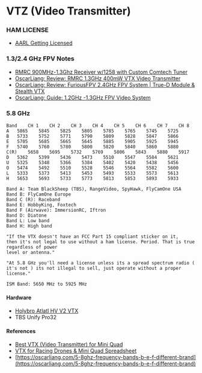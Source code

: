 
# VTZ (Video Transmitter)

### HAM LICENSE

- [AARL Getting Licensed](http://www.arrl.org/getting-licensed)

### 1.3/2.4 GHz FPV Notes

- [RMRC 900MHz-1.3Ghz Receiver w/1258 with Custom Comtech Tuner](https://www.readymaderc.com/products/details/rmrc-900mhz-1-3ghz-receiver-1258-with-rmrc-comtech-tuner?utm_source=oscarliang&utm_medium=blog)
- [OscarLiang: Review: RMRC 1.3GHz 400mW VTX Video Transmitter](https://oscarliang.com/rmrc-1-3ghz-400mw-vtx/)
- [OscarLiang: Review: FuriousFPV 2.4GHz FPV System | True-D Module & Stealth VTX](https://oscarliang.com/2-4ghz-fpv-furiousfpv-true-d/)
- [OscarLiang: Guide: 1.2GHz -1.3GHz FPV Video System](https://oscarliang.com/1-2ghz-fpv-guide/)

### 5.8 GHz

```
Band	CH 1	CH 2	CH 3	CH 4	CH 5	CH 6	CH 7	CH 8
A	5865	5845	5825	5805	5785	5765	5745	5725
B	5733	5752	5771	5790	5809	5828	5847	5866
E	5705	5685	5665	5645	5885	5905	5925	5945
F	5740	5760	5780	5800	5820	5840	5860	5880
C(R)	5658	5695	5732	5769	5806	5843	5880	5917
D	5362	5399	5436	5473	5510	5547	5584	5621
U	5325	5348	5366	5384	5402	5420	5438	5456
O	5474	5492	5510	5528	5546	5564	5582	5600
L	5333	5373	5413	5453	5493	5533	5573	5613
H	5653	5693	5733	5773	5813	5853	5893	5933

Band A: Team BlackSheep (TBS), RangeVideo, SpyHawk, FlyCamOne USA
Band B: FlyCamOne Europe
Band C (R): Raceband
Band E: HobbyKing, Foxtech
Band F (Airwave): ImmersionRC, Iftron
Band D: Diatone
Band L: Low band
Band H: High band
```

```
"If the VTX doesn't have an FCC Part 15 compliant sticker on it,
then it's not legal to use without a ham license. Period. That is true regardless of power
level or antenna." 

"At 5.8 GHz you'll need a license unless its a spread spectrum radio ( it's not ) its not illegal to sell, just operate without a proper license."

ISM Band: 5650 MHz to 5925 MHz
```
#### Hardware

- [Holybro Atlatl HV V2 VTX](https://amzn.to/2QDm4QE)
- TBS Unify Pro32

#### References

- [Best VTX (Video Transmitter) for Mini Quad](https://oscarliang.com/top-5-best-vtx-mini-quad/)
- [VTX for Racing Drones & Mini Quad Spreadsheet](https://docs.google.com/spreadsheets/d/1YD3765S2pcZbyNis_38R2RCZ7TEfM1q-hvfXmU3pX2E/edit#gid=0)
- [https://oscarliang.com/5-8ghz-frequency-bands-b-e-f-different-brand](https://oscarliang.com/5-8ghz-frequency-bands-b-e-f-different-brand)

